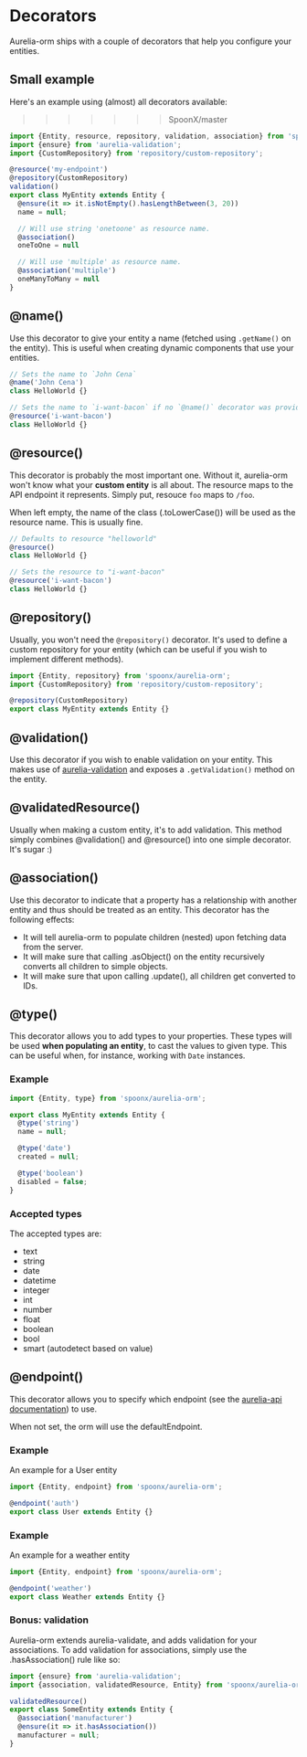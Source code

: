 # Decorators

Aurelia-orm ships with a couple of decorators that help you configure your entities.

## Small example

Here's an example using (almost) all decorators available:

>>>>>>> SpoonX/master

```javascript
import {Entity, resource, repository, validation, association} from 'spoonx/aurelia-orm';
import {ensure} from 'aurelia-validation';
import {CustomRepository} from 'repository/custom-repository';

@resource('my-endpoint')
@repository(CustomRepository)
validation()
export class MyEntity extends Entity {
  @ensure(it => it.isNotEmpty().hasLengthBetween(3, 20))
  name = null;

  // Will use string 'onetoone' as resource name.
  @association()
  oneToOne = null

  // Will use 'multiple' as resource name.
  @association('multiple')
  oneManyToMany = null
}
```

## @name()

Use this decorator to give your entity a name (fetched using `.getName()` on the entity). This is useful when creating dynamic components that use your entities.

```javascript
// Sets the name to `John Cena`
@name('John Cena')
class HelloWorld {}

// Sets the name to `i-want-bacon` if no `@name()` decorator was provided.  
@resource('i-want-bacon')
class HelloWorld {}
```

## @resource()

This decorator is probably the most important one. Without it, aurelia-orm won't know what your **custom entity** is all about. The resource maps to the API endpoint it represents. Simply put, resouce `foo` maps to `/foo`.

When left empty, the name of the class (.toLowerCase()) will be used as the resource name. This is usually fine.

```javascript
// Defaults to resource "helloworld"
@resource()
class HelloWorld {}

// Sets the resource to "i-want-bacon"
@resource('i-want-bacon')
class HelloWorld {}
```

## @repository()

Usually, you won't need the `@repository()` decorator. It's used to define a custom repository for your entity (which can be useful if you wish to implement different methods).

```javascript
import {Entity, repository} from 'spoonx/aurelia-orm';
import {CustomRepository} from 'repository/custom-repository';

@repository(CustomRepository)
export class MyEntity extends Entity {}
```

## @validation()

Use this decorator if you wish to enable validation on your entity. This makes use of [aurelia-validation](https://github.com/aurelia/validation) and exposes a `.getValidation()` method on the entity.

## @validatedResource()

Usually when making a custom entity, it's to add validation. This method simply combines @validation() and @resource() into one simple decorator. It's sugar :)

## @association()

Use this decorator to indicate that a property has a relationship with another entity and thus should be treated as an entity. This decorator has the following effects:

* It will tell aurelia-orm to populate children (nested) upon fetching data from the server.
* It will make sure that calling .asObject() on the entity recursively converts all children to simple objects.
* It will make sure that upon calling .update(), all children get converted to IDs.

## @type()

This decorator allows you to add types to your properties. These types will be used **when populating an entity**, to cast the values to given type. This can be useful when, for instance, working with `Date` instances.

### Example

```javascript
import {Entity, type} from 'spoonx/aurelia-orm';

export class MyEntity extends Entity {
  @type('string')
  name = null;

  @type('date')
  created = null;

  @type('boolean')
  disabled = false;
}
```

### Accepted types

The accepted types are:

* text
* string
* date
* datetime
* integer
* int
* number
* float
* boolean
* bool
* smart (autodetect based on value)

## @endpoint()

This decorator allows you to specify which endpoint (see the [aurelia-api documentation](https://github.com/SpoonX/aurelia-api/blob/master/doc/getting-started.md#multiple-endpoints)) to use.

When not set, the orm will use the defaultEndpoint.

### Example

An example for a User entity

```javascript
import {Entity, endpoint} from 'spoonx/aurelia-orm';

@endpoint('auth')
export class User extends Entity {}
```

### Example

An example for a weather entity

```javascript
import {Entity, endpoint} from 'spoonx/aurelia-orm';

@endpoint('weather')
export class Weather extends Entity {}
```

### Bonus: validation

Aurelia-orm extends aurelia-validate, and adds validation for your associations.
To add validation for associations, simply use the .hasAssociation() rule like so:

```javascript
import {ensure} from 'aurelia-validation';
import {association, validatedResource, Entity} from 'spoonx/aurelia-orm';

validatedResource()
export class SomeEntity extends Entity {
  @association('manufacturer')
  @ensure(it => it.hasAssociation())
  manufacturer = null;
}
```
